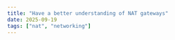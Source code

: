 ```yaml
---
title: "Have a better understanding of NAT gateways"
date: 2025-09-19
tags: ["nat", "networking"]
---
```


